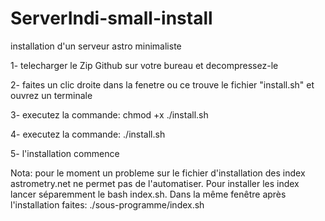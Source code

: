 # ServerIndi-small-install
installation d'un serveur astro minimaliste

1- telecharger le Zip Github sur votre bureau et decompressez-le

2- faites un clic droite dans la fenetre ou ce trouve le fichier "install.sh" et ouvrez un terminale

3- executez la commande: chmod +x ./install.sh

4- executez la commande: ./install.sh

5- l'installation commence

Nota: pour le moment un probleme sur le fichier d'installation des index astrometry.net ne permet pas de l'automatiser. Pour installer les index lancer séparemment le bash index.sh. Dans la même fenêtre après l'installation faites: ./sous-programme/index.sh

